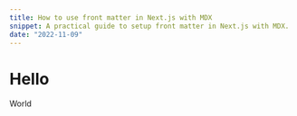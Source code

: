```yaml
---
title: How to use front matter in Next.js with MDX
snippet: A practical guide to setup front matter in Next.js with MDX.
date: "2022-11-09"
---
```


# Hello

World
